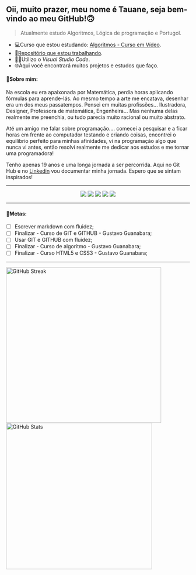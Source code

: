 ## Oii, muito prazer, meu nome é Tauane, seja bem-vindo ao meu GitHub!🙃
> Atualmente estudo Algoritmos, Lógica de programação e Portugol.
- 💻Curso que estou estudando: [Algoritmos - Curso em Vídeo](https://www.cursoemvideo.com/curso/curso-de-algoritmo/).
- 📔[Repositório que estou trabalhando](https://github.com/TauaneCustodio/Algoritmos_CursoEmVideo).
- ✌🏻Utilizo o _Visual Studio Code_.
- 🌐Aqui você encontrará muitos projetos e estudos que faço.
#### 👻Sobre mim:
Na escola eu era apaixonada por Matemática, perdia horas aplicando fórmulas para aprende-lás. Ao mesmo tempo a arte me encatava, desenhar era um dos meus passatempos. Pensei em muitas profissões... Ilustradora, Designer, Professora de matemática, Engenheira... 
Mas nenhuma delas realmente me preenchia, ou tudo parecia muito racional ou muito abstrato.  

Até um amigo me falar sobre programação.... comecei a pesquisar e a ficar horas em frente ao computador testando e criando coisas, encontrei o equilibrio perfeito para minhas afinidades, vi na programação algo que nunca vi antes, então resolvi realmente me dedicar aos estudos e me tornar uma programadora!  

Tenho apenas 19 anos e uma longa jornada a ser percorrida. Aqui no Git Hub e no [Linkedin](https://www.linkedin.com/in/tauanecustodio) vou documentar minha jornada. Espero que se sintam inspirados!  
***  
<p align="center">
  <img  src="https://img.shields.io/badge/-Notion-000000?style=for-the-badge&logo=Notion&logoColor=white"/>
  <img  src="https://img.shields.io/badge/-Visual%20Studio%20Code-23A9F2?style=for-the-badge&logo=Visual%20Studio%20Code&logoColor=white"/>
  <img  src="https://img.shields.io/badge/-Github-181717?style=for-the-badge&logo=GitHub&logoColor=white"/>
  <img  src="https://img.shields.io/badge/-Git-F44D27?style=for-the-badge&logo=Git&logoColor=white"/>
  <img  src="https://img.shields.io/badge/Markdown-000000?style=for-the-badge&logo=markdown&logoColor=white" />
  </p>  
  
--- 

#### 🎯Metas: 
- [ ] Escrever markdown com fluidez;
- [ ] Finalizar - Curso de GIT e GITHUB - Gustavo Guanabara;
- [ ] Usar GIT e GITHUB com fluidez;
- [ ] Finalizar - Curso de algoritmo - Gustavo Guanabara;
- [ ] Finalizar - Curso HTML5 e CSS3 - Gustavo Guanabara;

---

<img alt="GitHub Streak" width="425" src="https://github-readme-streak-stats.herokuapp.com?user=TauaneCustodio&theme=github-dark-blue&exclude_days=Sun%2CSat" /> <img alt="GitHub Stats" width="400" src="https://github-readme-stats.vercel.app/api?username=TauaneCustodio&show_icons=true&theme=transparent&include_all_commits=true&count_private=true" />
